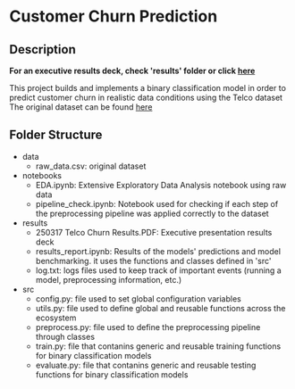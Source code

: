 # Customer Churn Prediction

## Description

**For an executive results deck, check 'results' folder or click [here](https://drive.google.com/file/d/1TAr-w6aZzJ2rwfj52C9uANVQrmCGZy2D/view?usp=sharing)**

This project builds and implements a binary classification model in order to predict customer churn in realistic data conditions using the Telco dataset
The original dataset can be found [here](https://www.kaggle.com/datasets/blastchar/telco-customer-churn)

## Folder Structure
- data
    - raw_data.csv: original dataset
- notebooks
    - EDA.ipynb: Extensive Exploratory Data Analysis notebook using raw data
    - pipeline_check.ipynb: Notebook used for checking if each step of the preprocessing pipeline was applied correctly to the dataset
- results
    - 250317 Telco Churn Results.PDF: Executive presentation results deck
    - results_report.ipynb: Results of the models' predictions and model benchmarking. it uses the functions and classes defined in 'src'
    - log.txt: logs files used to keep track of important events (running a model, preprocessing information, etc.)
- src
    - config.py: file used to set global configuration variables
    - utils.py: file used to define global and reusable functions across the ecosystem
    - preprocess.py: file used to define the preprocessing pipeline through classes
    - train.py: file that contanins generic and reusable training functions for binary classification  models
    - evaluate.py: file that contanins generic and reusable testing functions for binary classification  models
